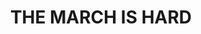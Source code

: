 ---
capo: 0
id: 0
lang: en-us
page: 32-2
step: pre
subtitle: ''
tags:
- var
title: THE MARCH IS HARD
---
